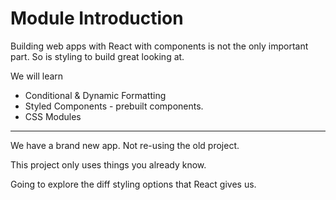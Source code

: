 # Module Introduction

Building web apps with React with components is not the only important part. So is styling to build great looking at.

We will learn
* Conditional & Dynamic Formatting
* Styled Components - prebuilt components.
* CSS Modules

----

We have a brand new app. Not re-using the old project.

This project only uses things you already know.

Going to explore the diff styling options that React gives us.
